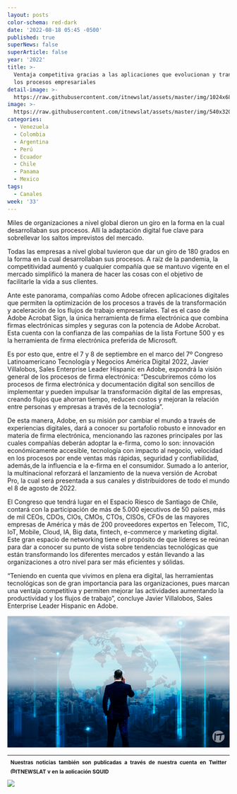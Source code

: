 ```yaml
---
layout: posts
color-schema: red-dark
date: '2022-08-18 05:45 -0500'
published: true
superNews: false
superArticle: false
year: '2022'
title: >-
  Ventaja competitiva gracias a las aplicaciones que evolucionan y transforman
  los procesos empresariales
detail-image: >-
  https://raw.githubusercontent.com/itnewslat/assets/master/img/1024x680/Ejecutivo-Negocios-g.jpg
image: >-
  https://raw.githubusercontent.com/itnewslat/assets/master/img/540x320/Ejecutivo-Negocios-p.jpg
categories:
  - Venezuela
  - Colombia
  - Argentina
  - Perú
  - Ecuador
  - Chile
  - Panama
  - Mexico
tags:
  - Canales
week: '33'
---
```

Miles de organizaciones a nivel global dieron un giro en la forma en la cual desarrollaban sus procesos. Allí la adaptación digital fue clave para sobrellevar los saltos imprevistos del mercado.
 
Todas las empresas a nivel global tuvieron que dar un giro de 180 grados en la forma en la cual desarrollaban sus procesos. A raíz de la pandemia, la competitividad aumentó y cualquier compañía que se mantuvo vigente en el mercado simplificó la manera de hacer las cosas con el objetivo de facilitarle la vida a sus clientes.

Ante este panorama, compañías como Adobe ofrecen aplicaciones digitales que permiten la optimización de los procesos a través de la transformación y aceleración de los flujos de trabajo empresariales. Tal es el caso de Adobe Acrobat Sign, la única herramienta de firma electrónica que combina firmas electrónicas simples y seguras con la potencia de Adobe Acrobat. Esta cuenta con la confianza de las compañías de la lista Fortune 500 y es la herramienta de firma electrónica preferida de Microsoft.

Es por esto que, entre el 7 y 8 de septiembre en el marco del 7º Congreso Latinoamericano Tecnología y Negocios América Digital 2022, Javier Villalobos, Sales Enterprise Leader Hispanic en Adobe, expondrá la visión general de los procesos de firma electrónica: “Descubriremos cómo los procesos de firma electrónica y documentación digital son sencillos de implementar y pueden impulsar la transformación digital de las empresas, creando flujos que ahorran tiempo, reducen costos y mejoran la relación entre personas y empresas a través de la tecnología”.

De esta manera, Adobe, en su misión por cambiar el mundo a través de experiencias digitales, dará a conocer su portafolio robusto e innovador en materia de firma electrónica, mencionando las razones principales por las cuales compañías deberán adoptar la e-firma, como lo son: innovación económicamente accesible, tecnología con impacto al negocio, velocidad en los procesos por ende ventas más rápidas, seguridad y confiabilidad, además,de la influencia e la e-firma en el consumidor. Sumado a lo anterior, la multinacional reforzará el lanzamiento de la nueva versión de Acrobat Pro, la cual será presentada a sus canales y distribuidores de todo el mundo el 8 de agosto de 2022. 

El Congreso que tendrá lugar en el Espacio Riesco de Santiago de Chile, contará con la participación de más de 5.000 ejecutivos de 50 países, más de mil CEOs, CDOs, CIOs, CMOs, CTOs, CISOs, CFOs de las mayores empresas de América y más de 200 proveedores expertos en Telecom, TIC, IoT, Mobile, Cloud, IA, Big data, fintech, e-commerce y marketing digital. Este gran espacio de networking tiene el propósito de que líderes se reúnan para dar a conocer su punto de vista sobre tendencias tecnológicas que están transformando los diferentes mercados y están llevando a las organizaciones a otro nivel para ser más eficientes y sólidas.

“Teniendo en cuenta que vivimos en plena era digital, las herramientas tecnológicas son de gran importancia para las organizaciones, pues marcan una ventaja competitiva y permiten mejorar las actividades aumentando la productividad y los flujos de trabajo”, concluye Javier Villalobos, Sales Enterprise Leader Hispanic en Adobe. 

![](https://raw.githubusercontent.com/itnewslat/assets/master/img/540x320/Ejecutivo-Negocios-p.jpg)

<table style="height: 42px;" width="569">
<tbody>
<tr>
<td style="text-align: justify;"><sub><strong>Nuestras noticias también son publicadas a través de nuestra cuenta en Twitter <a href="https://twitter.com/itnewslat?lang=es">@ITNEWSLAT</a> y en la aplicación <a href="https://squidapp.co/en/">SQUID</a></strong></sub></td>
</tr>
</tbody>
</table>

<img src="https://tracker.metricool.com/c3po.jpg?hash=56f88a41e39ab42c063cc51676587a04"/>